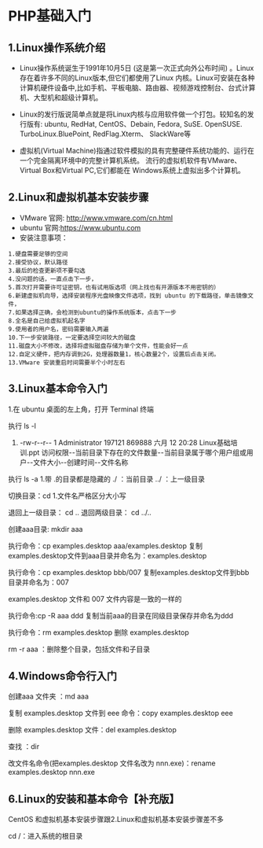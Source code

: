 # PHP基础入门
## 1.Linux操作系统介绍

- Linux操作系统诞生于1991年10月5日 (这是第一次正式向外公布时间) 。Linux存在着许多不同的Linux版本,但它们都使用了Linux
内核。Linux可安装在各种计算机硬件设备中,比如手机、平板电脑、路由器、视频游戏控制台、台式计算机、大型机和超级计算机。

- Linux的发行版说简单点就是将Linux内核与应用软件做一个打包。较知名的发行版有: ubuntu, RedHat, CentOS、Debain,
Fedora, SuSE. OpenSUSE. TurboLinux.BluePoint, RedFlag.Xterm、 SlackWare等

- 虚拟机(Virtual Machine)指通过软件模拟的具有完整硬件系统功能的、运行在一个完金隔离环境中的完整计算机系统。
流行的虚拟机软件有VMware、 Virtual Box和Virtual PC,它们都能在 Windows系统上虚拟出多个计算机。



## 2.Linux和虚拟机基本安装步骤
- VMware 官网: http://www.vmware.com/cn.html
- ubuntu 官网:https://www.ubuntu.com
- 安装注意事项：
```
1.硬盘需要足够的空间
2.接受协议，默认路径
3.最后的检查更新项不要勾选
4.没问题的话，一直点击下一步，
5.首次打开需要许可证密钥，也有试用版选项（网上找也有开源版本不用密钥的）
6.新建虚拟机向导，选择安装程序光盘映像文件选项，找到 ubuntu 的下载路径，单击镜像文件，
7.如果选择正确，会检测到ubuntu的操作系统版本，点击下一步
8.全名是自己给虚拟机起名字
9.使用者的用户名，密码需要输入两遍
10.下一步安装路径，一定要选择空间较大的磁盘
11.磁盘大小不修改，选择将虚拟磁盘存储为单个文件，性能会好一点
12.自定义硬件，把内存调到2G，处理器数量1，核心数量2个，设置后点击关闭。
13.VMware 安装重启时间需要半个小时左右
```
## 3.Linux基本命令入门
1.在 ubuntu 桌面的左上角，打开 Terminal 终端

执行 ls -l
1. -rw-r--r-- 1 Administrator 197121 869888 六月 12 20:28  Linux基础培训.ppt
访问权限--当前目录下存在的文件数量--当前目录属于哪个用户组或用户--文件大小--创建时间--文件名称


执行 ls -a
1.带 .的目录都是隐藏的
 ./   ：当前目录
 ../  ：上一级目录


切换目录：cd
1.文件名严格区分大小写

退回上一级目录： cd ..
退回两级目录： cd ../..



创建aaa目录: mkdir aaa

执行命令：cp examples.desktop aaa/examples.desktop
复制examples.desktop文件到aaa目录并命名为：examples.desktop

执行命令：cp examples.desktop bbb/007
复制examples.desktop文件到bbb目录并命名为：007

examples.desktop 文件和 007 文件内容是一致的一样的

执行命令:cp -R aaa ddd
复制当前aaa的目录在同级目录保存并命名为ddd


执行命令：rm examples.desktop
删除 examples.desktop

rm -r aaa ：删除整个目录，包括文件和子目录


## 4.Windows命令行入门

创建aaa 文件夹 ：md aaa

复制 examples.desktop 文件到 eee 命令：copy examples.desktop eee

删除 examples.desktop 文件：del examples.desktop 

查找 ：dir

改文件名命令(把examples.desktop 文件名改为 nnn.exe)：rename examples.desktop nnn.exe


## 6.Linux的安装和基本命令【补充版】

 CentOS 和虚拟机基本安装步骤跟2.Linux和虚拟机基本安装步骤差不多

cd /：进入系统的根目录
















